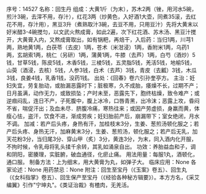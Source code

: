 序号：14527
名称：回生丹
组成：大黄1斤（为末），苏木2两（锉，用河水5碗，煎汁3碗，去滓不用，存汁），红花3两（炒黄色，入好酒1大壶，同煮35滚，去红花不用，存汁用），黑豆3升（煮熟取汁3碗，去豆不用，只用豆汁）先将大黄末以好米醋3-4碗搅匀，以文武火熬成膏，如此2遍，次下红花酒、苏木汤、黑豆汁搅开，大黄膏入内，又熬成膏取出，如有锅粑，再焙干，入后药：当归1两，川芎1两，熟地黄1两，白茯苓（去皮）1两，苍术（米泔浸）1两，香附米1两，乌药1两，玄胡索1两，桃仁（另研）1两，蒲黄1两，牛膝（去芦）1两，白芍（酒炒）5钱，甘草5钱，陈皮5钱，木香5钱，三棱5钱，五灵脂5钱，羌活5钱，地榆5钱，山萸（酒浸，去核）5钱，人参3钱，白术（去芦）3钱，青皮（去瓤）3钱，木瓜3钱，良姜4钱，乳香1钱，没药1钱。
出处：《回春》卷六引孙奎亭方。
主治：妊妇失宜，劳复胎动，或胎漏恶露时下；脏极寒，久不成胎，痿燥不长，过期不产；日月虽满，动作无力，或致损坠；产时未至，恶露先下，胞终枯燥，致令难产；或逆痼闷乱，连日不产，子死腹中，腹上冰冷，口唇青黑，出冷沫；恶露上攻，昏闷不省，喘促汗出；及血未尽．脐腹冷痛，寒热往来；或因产劳虚损，身羸而黄，体瘦心怯，盗汗，饮食不进，渐成劳疾；妊妇胎前产后，崩漏带下；室女绝闭，月水不调。
加减：若产后头疼，身热有汗，加桂枝末3分，生姜、葱煎汤顿化服之；若产后头疼、身热无汗，加麻黄末3分，生姜、葱煎汤，顿化服之；若产后无乳，加天花粉3分，当归尾3分、穿山甲（炙）3分，黄连3分，为末，同入酒内化开服，不拘时候，令乳母将乳头揉千余转，其乳如涌泉自出。
功效：养胎益血和子，调和阴阳，密腠理，实脏腑，破血通径，化瘀止痛。
用法用量：每服1丸，酒顿化，通口服。
制备方法：上为细末，用大黄膏为丸，如弹子大。
临床应用：None
各家论述：None
用药禁忌：None
附注：回生至宝丹（《玉案》卷五）、回生丸（《女科指掌》卷五）、回生保产至宝丹（《经验各种秘方辑要》）。本方方名，《采艾编翼》引作"宁坤丸"。《类证治裁》有楂肉，无羌活。
